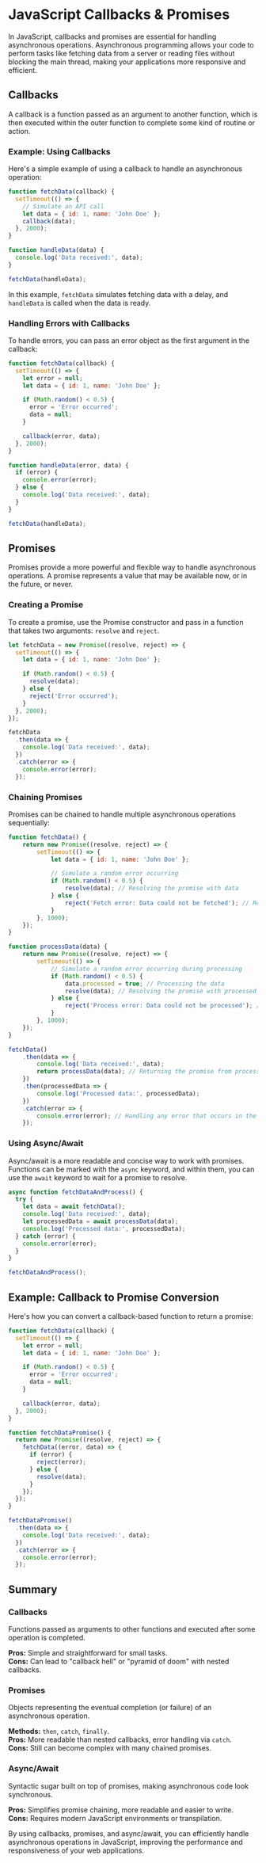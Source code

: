 # JavaScript Callbacks & Promises

In JavaScript, callbacks and promises are essential for handling asynchronous operations. Asynchronous programming allows your code to perform tasks like fetching data from a server or reading files without blocking the main thread, making your applications more responsive and efficient.

## Callbacks
A callback is a function passed as an argument to another function, which is then executed within the outer function to complete some kind of routine or action.

### Example: Using Callbacks
Here's a simple example of using a callback to handle an asynchronous operation:

```js
function fetchData(callback) {
  setTimeout(() => {
    // Simulate an API call
    let data = { id: 1, name: 'John Doe' };
    callback(data);
  }, 2000);
}

function handleData(data) {
  console.log('Data received:', data);
}

fetchData(handleData);
```

In this example, `fetchData` simulates fetching data with a delay, and `handleData` is called when the data is ready.

### Handling Errors with Callbacks
To handle errors, you can pass an error object as the first argument in the callback:

```js
function fetchData(callback) {
  setTimeout(() => {
    let error = null;
    let data = { id: 1, name: 'John Doe' };

    if (Math.random() < 0.5) {
      error = 'Error occurred';
      data = null;
    }

    callback(error, data);
  }, 2000);
}

function handleData(error, data) {
  if (error) {
    console.error(error);
  } else {
    console.log('Data received:', data);
  }
}

fetchData(handleData);
```

## Promises
Promises provide a more powerful and flexible way to handle asynchronous operations. A promise represents a value that may be available now, or in the future, or never.

### Creating a Promise
To create a promise, use the Promise constructor and pass in a function that takes two arguments: `resolve` and `reject`.

```js
let fetchData = new Promise((resolve, reject) => {
  setTimeout(() => {
    let data = { id: 1, name: 'John Doe' };

    if (Math.random() < 0.5) {
      resolve(data);
    } else {
      reject('Error occurred');
    }
  }, 2000);
});

fetchData
  .then(data => {
    console.log('Data received:', data);
  })
  .catch(error => {
    console.error(error);
  });
```

### Chaining Promises
Promises can be chained to handle multiple asynchronous operations sequentially:

```js
function fetchData() {
    return new Promise((resolve, reject) => {
        setTimeout(() => {
            let data = { id: 1, name: 'John Doe' };

            // Simulate a random error occurring
            if (Math.random() < 0.5) {
                resolve(data); // Resolving the promise with data
            } else {
                reject('Fetch error: Data could not be fetched'); // Rejecting the promise with an error message
            }
        }, 1000);
    });
}

function processData(data) {
    return new Promise((resolve, reject) => {
        setTimeout(() => {
            // Simulate a random error occurring during processing
            if (Math.random() < 0.5) {
                data.processed = true; // Processing the data
                resolve(data); // Resolving the promise with processed data
            } else {
                reject('Process error: Data could not be processed'); // Rejecting the promise with an error message
            }
        }, 1000);
    });
}

fetchData()
    .then(data => {
        console.log('Data received:', data);
        return processData(data); // Returning the promise from processData
    })
    .then(processedData => {
        console.log('Processed data:', processedData);
    })
    .catch(error => {
        console.error(error); // Handling any error that occurs in the promise chain
    });

```

### Using Async/Await
Async/await is a more readable and concise way to work with promises. Functions can be marked with the `async` keyword, and within them, you can use the `await` keyword to wait for a promise to resolve.

```js
async function fetchDataAndProcess() {
  try {
    let data = await fetchData();
    console.log('Data received:', data);
    let processedData = await processData(data);
    console.log('Processed data:', processedData);
  } catch (error) {
    console.error(error);
  }
}

fetchDataAndProcess();
```

## Example: Callback to Promise Conversion
Here's how you can convert a callback-based function to return a promise:

```js
function fetchData(callback) {
  setTimeout(() => {
    let error = null;
    let data = { id: 1, name: 'John Doe' };

    if (Math.random() < 0.5) {
      error = 'Error occurred';
      data = null;
    }

    callback(error, data);
  }, 2000);
}

function fetchDataPromise() {
  return new Promise((resolve, reject) => {
    fetchData((error, data) => {
      if (error) {
        reject(error);
      } else {
        resolve(data);
      }
    });
  });
}

fetchDataPromise()
  .then(data => {
    console.log('Data received:', data);
  })
  .catch(error => {
    console.error(error);
  });
```

## Summary

### Callbacks
Functions passed as arguments to other functions and executed after some operation is completed.

**Pros:** Simple and straightforward for small tasks.  
**Cons:** Can lead to "callback hell" or "pyramid of doom" with nested callbacks.

### Promises
Objects representing the eventual completion (or failure) of an asynchronous operation.

**Methods:** `then`, `catch`, `finally`.  
**Pros:** More readable than nested callbacks, error handling via `catch`.  
**Cons:** Still can become complex with many chained promises.

### Async/Await
Syntactic sugar built on top of promises, making asynchronous code look synchronous.

**Pros:** Simplifies promise chaining, more readable and easier to write.  
**Cons:** Requires modern JavaScript environments or transpilation.

By using callbacks, promises, and async/await, you can efficiently handle asynchronous operations in JavaScript, improving the performance and responsiveness of your web applications.
